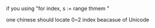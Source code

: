 if you using "for index, s := range thmem "

one chinese should locate 0~2 index beacasue of Unicode
